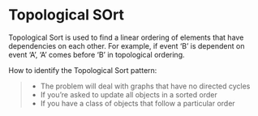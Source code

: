 # Topological SOrt

Topological Sort is used to find a linear ordering of elements that have dependencies on each other. For example, if event ‘B’ is dependent on event ‘A’, ‘A’ comes before ‘B’ in topological ordering.

How to identify the Topological Sort pattern:

> - The problem will deal with graphs that have no directed cycles
> - If you’re asked to update all objects in a sorted order
> - If you have a class of objects that follow a particular order


